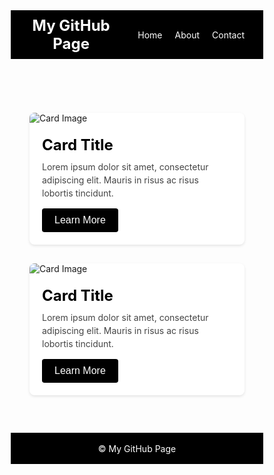 <!DOCTYPE html>
<html>
<head>
  <meta charset="utf-8">
  <title>My GitHub Page</title>
  <style>
    * {
      box-sizing: border-box;
    }

    body {
      background-color: #f9f9f9;
      font-family: Arial, sans-serif;
      margin: 0;
      padding: 0;
    }

    header {
      background-color: #000;
      color: #fff;
      display: flex;
      align-items: center;
      justify-content: space-between;
      padding: 10px;
    }

    #logo {
      font-size: 24px;
      font-weight: bold;
      margin: 0 10px;
    }

    nav {
      display: flex;
      align-items: center;
      justify-content: flex-end;
      margin: 0 10px;
    }

    nav a {
      color: #fff;
      text-decoration: none;
      margin: 0 10px;
      transition: all 0.3s ease;
    }

    nav a:hover {
      color: #b1b1b1;
    }

    .container {
      max-width: 800px;
      margin: 0 auto;
      padding: 30px;
    }

    .card {
      background-color: #fff;
      border-radius: 8px;
      box-shadow: 0px 2px 4px rgba(0, 0, 0, 0.1);
      margin-bottom: 30px;
      overflow: hidden;
    }

    .card img {
      max-width: 100%;
    }

    .card-body {
      padding: 20px;
    }

    .card-title {
      font-size: 24px;
      font-weight: bold;
      margin: 0;
      color: #000;
    }

    .card-text {
      color: #444;
      margin-top: 10px;
      line-height: 1.5;
    }

    .btn {
      background-color: #000;
      color: #fff;
      border: none;
      padding: 10px 20px;
      border-radius: 4px;
      font-size: 16px;
      cursor: pointer;
      transition: all 0.3s ease;
    }

    .btn:hover {
      background-color: #b1b1b1;
    }

    footer {
      background-color: #000;
      color: #fff;
      height: 50px;
      display: flex;
      align-items: center;
      justify-content: center;
    }
  </style>
</head>
<body>
  <header>
    <div id="logo">My GitHub Page</div>
    <nav>
      <a href="#">Home</a>
      <a href="#">About</a>
      <a href="#">Contact</a>
    </nav>
  </header>

  <div class="container">
    <div class="card">
      <img src="https://picsum.photos/800/400" alt="Card Image">
      <div class="card-body">
        <h2 class="card-title">Card Title</h2>
        <p class="card-text">Lorem ipsum dolor sit amet, consectetur adipiscing elit. Mauris in risus ac risus lobortis tincidunt.</p>
        <button class="btn">Learn More</button>
      </div>
    </div>
 <div class="card">
      <img src="https://picsum.photos/800/400" alt="Card Image">
      <div class="card-body">
        <h2 class="card-title">Card Title</h2>
        <p class="card-text">Lorem ipsum dolor sit amet, consectetur adipiscing elit. Mauris in risus ac risus lobortis tincidunt.</p>
        <button class="btn">Learn More</button>
      </div>
    </div>
  </div>
  <footer>
    © My GitHub Page
  </footer>
</body>
</html>
